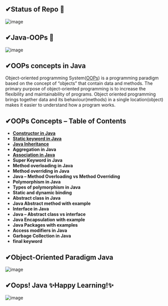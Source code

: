 ## ✔Status of Repo 👀
![image](https://user-images.githubusercontent.com/67740644/141652543-0dba4e83-c289-4806-a7a4-44466df47c64.png)

## ✔Java-OOPs 👀
![image](https://user-images.githubusercontent.com/67740644/141665333-50841bcc-a09b-43a0-95f5-648378bd9e2e.png)

## ✔OOPs concepts in Java
Object-oriented programming System([OOPs](https://beginnersbook.com/2013/04/oops-concepts/)) is a programming paradigm based on the concept of “objects” that contain data and methods. The primary purpose of object-oriented programming is to increase the flexibility and maintainability of programs. Object oriented programming brings together data and its behaviour(methods) in a single location(object) makes it easier to understand how a program works.

## ✔OOPs Concepts – Table of Contents

- [**Constructor in Java**](https://github.com/KanakamSasikalyan/Java-OOPs/tree/main/Constructors)
- [**Static keyword in Java**](https://github.com/KanakamSasikalyan/Java-OOPs/tree/main/Static-keyword)
- [**Java Inheritance**](https://github.com/KanakamSasikalyan/Java-OOPs/tree/main/Inheritance)
- **Aggregation in Java**
- [**Association in Java**](https://github.com/KanakamSasikalyan/Java-OOPs/tree/main/Association)
- **Super Keyword in Java**
- **Method overloading in Java**
- **Method overriding in Java**
- **Java – Method Overloading vs Method Overriding**
- **Polymorphism in Java**
- **Types of polymorphism in Java**
- **Static and dynamic binding**
- **Abstract class in Java**
- **Java Abstract method with example**
- **Interface in Java**
- **Java – Abstract class vs interface**
- **Java Encapsulation with example**
- **Java Packages with examples**
- **Access modifiers in Java**
- **Garbage Collection in Java**
- **final keyword**

## ✔Object-Oriented Paradigm Java
![image](https://user-images.githubusercontent.com/67740644/141652244-5888c673-8b6a-40d6-b58c-03170a9a5808.png)

## ✔Oops! Java ✨Happy Learning!✨
![image](https://user-images.githubusercontent.com/67740644/141652359-e7da357c-2ca1-4c42-8f0c-7aa35ba57a20.png)
